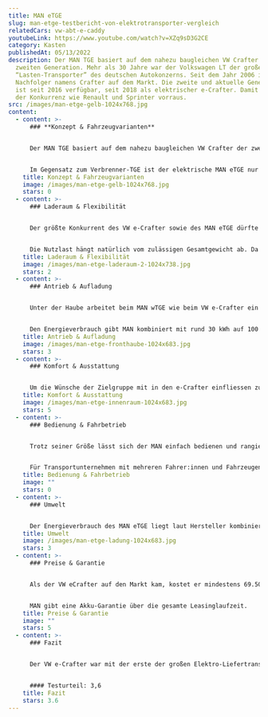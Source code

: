```yaml
---
title: MAN eTGE
slug: man-etge-testbericht-von-elektrotransporter-vergleich
relatedCars: vw-abt-e-caddy
youtubeLink: https://www.youtube.com/watch?v=XZq9sD3G2CE
category: Kasten
publishedAt: 05/13/2022
description: Der MAN TGE basiert auf dem nahezu baugleichen VW Crafter der
  zweiten Generation. Mehr als 30 Jahre war der Volkswagen LT der große
  “Lasten-Transporter” des deutschen Autokonzerns. Seit dem Jahr 2006 ist der
  Nachfolger namens Crafter auf dem Markt. Die zweite und aktuelle Generation
  ist seit 2016 verfügbar, seit 2018 als elektrischer e-Crafter. Damit war VW
  der Konkurrenz wie Renault und Sprinter vorraus.
src: /images/man-etge-gelb-1024x768.jpg
content:
  - content: >-
      ### **Konzept & Fahrzeugvarianten**


      Der MAN TGE basiert auf dem nahezu baugleichen VW Crafter der zweiten Generation. Mehr als 30 Jahre war der Volkswagen LT der große “Lasten-Transporter” des deutschen Autokonzerns. Seit dem Jahr 2006 ist der Nachfolger namens Crafter auf dem Markt. Die zweite und aktuelle Generation ist seit 2016 verfügbar, seit 2018 als elektrischer e-Crafter. Damit war VW der Konkurrenz wie Renault und Sprinter vorraus.


      Im Gegensatz zum Verbrenner-TGE ist der elektrische MAN eTGE nur in einer Größe erhältlich. Diese entspricht der Version L3H3 und hat eine Länge von 5,99 Meter sowie eine Fahrzeughöhe von 2,59 Meter. Auch beim Akku ist kein Wahl möglich. Der Kunde kann sich allerdings entscheiden, ob er die N1-Version mit maximal 3,5 Tonnen Gewicht oder die N2-Version mit maximal 4,25 Tonnen erwerben möchte. Dadurch ändern sich auch die Nutzlast sowie der benötigte Führerschein.
    title: Konzept & Fahrzeugvarianten
    image: /images/man-etge-gelb-1024x768.jpg
    stars: 0
  - content: >-
      ### Laderaum & Flexibilität 


      Der größte Konkurrent des VW e-Crafter sowie des MAN eTGE dürfte der Mercedes-Benz eSprinter sein. In Sachen Ladevolumen kommt er mit 10,7 m³ fast an den großen Elektrotransporter aus Stuttgart ran. Der Laderaum hat dabei eine Länge von 3,45 Meter, eine Breite von 1,83 Meter und ist mit 1,86 Meter hoch genug, um die Beladung im Stehen vorzunehmen. Als Hecköffnung dienen zwei Flügeltüren, des Weiteren ist eine seitliche Schiebetür serienmäßig dabei. 


      Die Nutzlast hängt natürlich vom zulässigen Gesamtgewicht ab. Da das Leergewicht des MAN eTGE liegt bei rund 2.550 Kilogramm liegt, kann die 3,5 Tonnen-Version somit knapp 950 Kilogramm zu laden. Bei der schwereren N2-Variante sind hingegen stolze 1,72 Tonnen Zuladung möglich. Fahren mit Anhänger ist beim MAN eTGE leider nicht möglich.
    title: Laderaum & Flexibilität
    image: /images/man-etge-laderaum-2-1024x738.jpg
    stars: 2
  - content: >-
      ### Antrieb & Aufladung


      Unter der Haube arbeitet beim MAN wTGE wie beim VW e-Crafter ein Elektromotor mit einer Spitzenleistung von 100 kW. Als Dauerleistung stehen 50 kW zur Verfügung. Das Drehmoment liegt bei 290 Nm, wodurch der eTGE auch beladen gut von der Stelle kommen sollte. Die Höchstgeschwindigkeit ist bei 90 km/h abgeregelt. Da das Fahrzeug aber speziell für den urbanen Lieferbetrieb entwickelt wurde, dürfte Autobahnfahrten eher zur Seltenheit gehören.


      Den Energieverbrauch gibt MAN kombiniert mit rund 30 kWh auf 100 Kilometer an, der damit deutlich über dem e-Crafter liegt. Allerdings scheinen die MAN-Angaben deutlich realistischer zu sein. Der Lithium-Ionen-Akku mit 35,8 kWh Kapazität soll so eine Reichweite von 110 bis 115 Kilometer erreichen. Die Aufladung soll laut VW über eine 7,2 kW-Wallbox in 5 Stunden und 20 Minuten machbar sein. Eine Schnellladefunktion mit 40 kW Leistung soll das Fahrzeug in 45 Minuten auf 80% der Vollladung bringen.
    title: Antrieb & Aufladung
    image: /images/man-etge-fronthaube-1024x683.jpg
    stars: 3
  - content: >-
      ### Komfort & Ausstattung


      Um die Wünsche der Zielgruppe mit in den e-Crafter einfliessen zu lassen, wurden einige Fahrzeuge vor Markteinführung von Volkswagen an Tester verteilt. Davon profitiert natürlich auch der baugleiche MAN eTGE. Die Analyse ergab, dass die Zielgruppe durchschnittlich 70 bis 100 Kilometer pro Tag zurücklegen, mit 50 bis 100 Zwischenstopps. Deshalb haben sich MAN und VW dafür entschieden, den Elektrotransporter mit viel serienmäßiger Komfort-Ausstattung zum Kunden zu bringen. So ist das Fahrzeug ab Werk mit einem Navigationssystem, einer Klimaanlage, einer Rückfahrkamera mit Parkpilot, einer Berganfahrhilfe einer beheizbaren Frontscheibe sowie einer Sitzheizung ausgestattet. Damit dürfte das Fahrzeug ohne jegliche Zusatzkosten den Traum jedes Auslieferungsfahrer darstellen.
    title: Komfort & Ausstattung
    image: /images/man-etge-innenraum-1024x683.jpg
    stars: 5
  - content: >-
      ### Bedienung & Fahrbetrieb


      Trotz seiner Größe lässt sich der MAN einfach bedienen und rangieren. Der leise Antrieb des Elektrotransporter ist spritzig und punktet vor allem bei Spurwechseln im dichten Stadtverkehr. Die Fahrerkabine ist sehr komfortabel und geräumig. Die Höhe des Fahrzeugs bietet zudem eine gute Verkehrsübersicht. Die Ladekantenhöhe von 57cm ermöglicht jederzeit angenehmes Be- und Entladen. 


      Für Transportunternehmen mit mehreren Fahrer:innen und Fahrzeugen bietet MAN zudem ein Flotten-Management-System an. Hier können Flottenmanager den Überblick über alle Fahrzeuge im Einsatz behalten.
    title: Bedienung & Fahrbetrieb
    image: ""
    stars: 0
  - content: >-
      ### Umwelt


      Der Energieverbrauch des MAN eTGE liegt laut Hersteller kombiniert bei rund 30,9–29,0 kWh auf 100 km. Bei angenommenen 30 Cent pro Kilowattstunde kosten 100 km Fahrstrecke rund 9,00 €. Ein zusätzliches Solarmodul für mehr Reichweite wird nicht angeboten.
    title: Umwelt
    image: /images/man-etge-ladung-1024x683.jpg
    stars: 3
  - content: >-
      ### Preise & Garantie


      Als der VW eCrafter auf den Markt kam, kostet er mindestens 69.500 Euro netto. Angesichts der Größe und Ausstattung kein wirklicher Wucher, trotzdem war es vielen Fuhrpark-Leitern zu teuer. Seit dem Modelljahr 2020 ist der e-Crafter deshalb ab 53.900 Euro zu haben und macht damit dem eSprinter von Mercedes.-Benz ordentlich Konkurrenz. Der MAN eTGE hat grundsätzlich den selben Kaufpreis, wird aber vor allem über Leasing vertrieben. Für 499 Euro pro Monat kann man den Elektrotransporter inklusive aller Service- und Inspektionsarbeiten leasen.


      MAN gibt eine Akku-Garantie über die gesamte Leasinglaufzeit.
    title: Preise & Garantie
    image: ""
    stars: 5
  - content: >-
      ### Fazit


      Der VW e-Crafter war mit der erste der großen Elektro-Liefertransporter auf dem deutschen Markt. Mit seinem großen Platzangebot, seiner Nutzlast bis zu 1,72 Tonnen und der extrem komfortablen Ausstattung macht er ordentlich was her. Der MAN eTGE steht dem in nichts nacht. Gerade für den urbanen Lieferverkehr stellt das Fahrzeug eine echte elektrische Alternative dar.


      #### Testurteil: 3,6
    title: Fazit
    stars: 3.6
---
```

